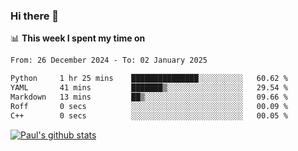 ### Hi there 👋

📊 **This week I spent my time on**
<!--START_SECTION:waka-->

```txt
From: 26 December 2024 - To: 02 January 2025

Python     1 hr 25 mins    ███████████████░░░░░░░░░░   60.62 %
YAML       41 mins         ███████▒░░░░░░░░░░░░░░░░░   29.54 %
Markdown   13 mins         ██▒░░░░░░░░░░░░░░░░░░░░░░   09.66 %
Roff       0 secs          ░░░░░░░░░░░░░░░░░░░░░░░░░   00.09 %
C++        0 secs          ░░░░░░░░░░░░░░░░░░░░░░░░░   00.05 %
```

<!--END_SECTION:waka-->


[![Paul's github stats](https://github-readme-stats.vercel.app/api?username=mickeyouyou&theme=dracula&show_icons=true)](https://github.com/anuraghazra/github-readme-stats)

